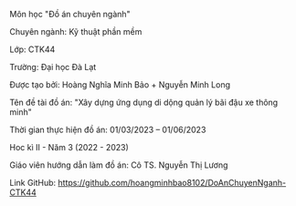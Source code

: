 Môn học "Đồ án chuyên ngành"

Chuyên ngành: Kỹ thuật phần mềm

Lớp: CTK44

Trường: Đại học Đà Lạt

Được tạo bởi: Hoàng Nghĩa Minh Bảo + Nguyễn Minh Long

Tên đề tài đồ án: "Xây dựng ứng dụng di dộng quản lý bãi đậu xe thông minh"

Thời gian thực hiện đồ án: 01/03/2023 – 01/06/2023

Hoc kì II - Năm 3 (2022 - 2023)

Giáo viên hướng dẫn làm đồ án: Cô TS. Nguyễn Thị Lương

Link GitHub: https://github.com/hoangminhbao8102/DoAnChuyenNganh-CTK44
